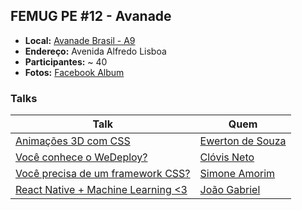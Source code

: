 ## FEMUG PE #12 - Avanade

* **Local:** [Avanade Brasil - A9](https://www.avanade.com/pt-br)
* **Endereço:** Avenida Alfredo Lisboa
* **Participantes:** ~ 40
* **Fotos:** [Facebook Album](https://www.facebook.com/1220566504697404/photos/?tab=album&album_id=1483241085096610)

### Talks

| Talk                            | Quem                                                               
| ------------------------------  | ------------------------------------------------------------------
| [Animações 3D com CSS](#) | [Ewerton de Souza](https://github.com/#)
| [Você conhece o WeDeploy?](#) | [Clóvis Neto](https://github.com/clovisdasilvaneto)
| [Você precisa de um framework CSS?](https://speakerdeck.com/simoneas02/voce-precisa-de-um-framework-css) | [Simone Amorim](https://github.com/simoneas02)
| [React Native + Machine Learning <3](https://www.slideshare.net/jgabriellima/js-ia) | [João Gabriel](https://github.com/jgabriellima)